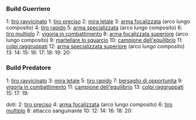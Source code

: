 ### Build Guerriero

1:  [tiro ravvicinato](https://golarion.altervista.org/wiki/Tiro_Ravvicinato)
1:  [tiro preciso](https://golarion.altervista.org/wiki/Tiro_Preciso)
2:  [mira letale](https://golarion.altervista.org/wiki/Mira_Letale)
3:  [arma focalizzata](https://golarion.altervista.org/wiki/Arma_Focalizzata) (arco lungo composito)
4:  [tiro rapido](https://golarion.altervista.org/wiki/Tiro_Rapido)
5:  [arma specializzata](https://golarion.altervista.org/wiki/Arma_Specializzata) (arco lungo composito)
6:  [tiro multiplo](https://golarion.altervista.org/wiki/Tiro_Multiplo)
7:  [vigoria in combattimento](https://golarion.altervista.org/wiki/Vigoria_in_Combattimento)
8:  [arma focalizzata superiore](https://golarion.altervista.org/wiki/Arma_Focalizzata_Superiore) (arco lungo composito)
9:  [martellare lo squarcio](https://golarion.altervista.org/wiki/Martellare_lo_Squarcio)
10: [campione dell'equilibrio](https://golarion.altervista.org/wiki/Campione_dell%27Equilibrio)
11: [colpi raggruppati](https://golarion.altervista.org/wiki/Colpi_Raggruppati)
12: [arma specializzata superiore](https://golarion.altervista.org/wiki/Arma_Specializzata_Superiore) (arco lungo composito)
13: 
14: 
15: 
16: 
17: 
18: 
19: 
20: 

### Build Predatore
1: [tiro ravvicinato](https://golarion.altervista.org/wiki/Tiro_Ravvicinato)
3: [mira letale](https://golarion.altervista.org/wiki/Mira_Letale)
5: [tiro rapido](https://golarion.altervista.org/wiki/Tiro_Rapido)
7: [bersaglio di opportunita](https://golarion.altervista.org/wiki/Bersaglio_di_Opportunit%C3%A0)
9: [vigoria in combattimento](https://golarion.altervista.org/wiki/Vigoria_in_Combattimento)
11: [campione dell'equilibrio](https://golarion.altervista.org/wiki/Campione_dell%27Equilibrio)
13: [colpi raggruppati](https://golarion.altervista.org/wiki/Colpi_Raggruppati)
15: 
17: 
19: 

doti:
2: [tiro preciso](https://golarion.altervista.org/wiki/Tiro_Preciso)
4: [arma focalizzata](https://golarion.altervista.org/wiki/Arma_Focalizzata) (arco lungo composito)
6: [tiro multiplo](https://golarion.altervista.org/wiki/Tiro_Multiplo)
8: attacco sanguinante
10:
12:
14:
16:
18:
20:

